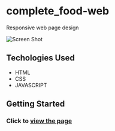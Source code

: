# complete_food-web

Responsive web page design

![Screen Shot](./resources/img/complete-food?raw=true "page of game")


## Techologies Used

* HTML
* CSS
* JAVASCRIPT


## Getting Started

### Click to [view the page](https://youquanliu.github.io/complete_food-web/)

